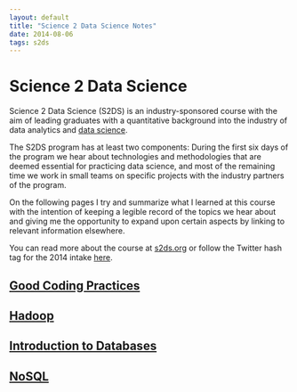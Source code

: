 ```yaml
---
layout: default
title: "Science 2 Data Science Notes"
date: 2014-08-06
tags: s2ds
---
```


# Science 2 Data Science

Science 2 Data Science (S2DS) is an industry-sponsored course with the aim
of leading graduates with a quantitative background into the industry of
data analytics and
[data science](https://en.wikipedia.org/wiki/Data_science).

The S2DS program has at least two components:
During the first six days of the program we hear about technologies
and methodologies that are deemed essential for practicing data science,
and most of the remaining time we work in small teams on specific projects
with the industry partners of the program.

On the following pages I try and summarize what I learned at this course
with the intention of keeping a legible record of the topics we hear about
and giving me the opportunity to expand upon certain aspects by linking
to relevant information elsewhere.

You can read more about the course at [s2ds.org](http://www.s2ds.org/) or
follow the Twitter hash tag for the 2014 intake
[here](https://twitter.com/search?q=%23S2DS14).

## [Good Coding Practices](/s2ds/good-coding-practices)

## [Hadoop](/s2ds/hadoop)

## [Introduction to Databases](/s2ds/introduction-to-databases)

## [NoSQL](/s2ds/nosql)
